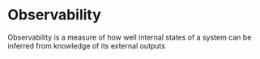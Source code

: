 # Observability
Observability is a measure of how well internal states of a system can be inferred from knowledge of its external outputs
